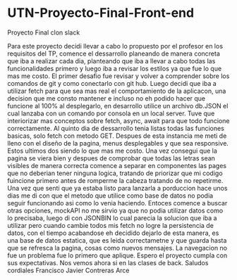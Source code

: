 # UTN-Proyecto-Final-Front-end
Proyecto Final clon slack 

Para este proyecto decidi llevar a cabo lo propuesto por el profesor en los requisitos del TP, comence el dessarrollo planeando de manera concreta que iba a realizar cada dia, planteando que iba a llevar a cabo todas las funcionalidades primero y luego iba a revisar los estilos ya que fue lo que mas me costo. 
El primer desafio fue revisar y volver a comprender sobre los comandos de git y como conectarlo con git hub.
Luego decidi que iba a utilizar fetch para que sea mas real el comportamiento de la aplicacon, una decision que me consto mantener e incluso no eh podido hacer que funcione al 100% al desplegarlo, en desarrollo utilice un archivo db.JSON el cual lanzaba con un comando por consola en un local server. Tuve que interiorizar mas conceptos sobre fetch, async, await para que todo funcione correctamente. Al quinto dia de dessarrollo tenia listas todas las funciones basicas, solo fetch con metodo GET.
Despues de esta instancia me meti de lleno con el diseño de la pagina, menus desplegables y que sea responsive. Estos ultimos dos siendo lo que mas me costo. Una vez consegui que la pagina se viera bien y despues de comprobar que todas las letras sean visibles de manera correcta comence a separar en componentes las pages que no deberian tener ninguna logica, tratando de priorizar que mi codigo fuincione primero antes de romperme la cabeza tratando de no repetirme.
Una vez que senti que ya estaba listo para lanzarla a porduccion hace unos dias me di con que el metodo que utilice como base de datos no podia seguir funcionando asi como lo venia haciendo. Entoces comence a buscar otras opciones, mockAPI no me sirvio ya que no podia utilizar datos como lo precisaba, luego di con JSONBIN lo cual parecia la solucion que iba a utilizar pero cuando cambie todos mis fetch no logre la persistencia de datos, con el tiempo acabandose eh decidido dejarlo de esta manera, es una base de datos estatica, que es leida correctametne y que guarda hasta que se refresca la pagina, cosas como nuevos mensajes. La navegacion no fue un problema fue lo primero que aplique. Espero el proyecto cumpla con sus expectativas. Nos vemos ahora si en las clases de back.
Saludos cordiales Francisco Javier Contreras Arce
